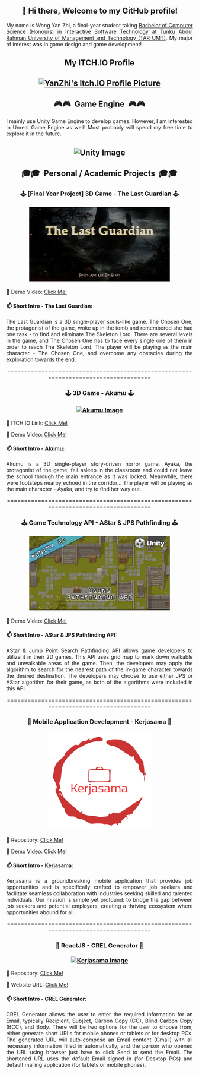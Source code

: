 <h2 align="center">
👋 Hi there, Welcome to my GitHub profile!
</h2>

<p align="justify">
My name is Wong Yan Zhi, a final-year student taking <a href="https://www.tarc.edu.my/focs/programmes/bachelor-degree/bachelor-of-computer-science-honours-in-interactive-software-technology/" alt="Link towards YanZhi's Programme of Study">Bachelor of Computer Science (Honours) in Interactive Software Technology at Tunku Abdul Rahman University of Management and Technology (TAR UMT)</a>. My major of interest was in game design and game development!
</p>

<h2 align="center">
My ITCH.IO Profile
</h2>
<h2 align="center">
<a href="https://spoiler02.itch.io" target="_blank"><img src="https://img.itch.zone/aW1nLzEzNTM3OTY3LnBuZw==/100x100%23/E%2FxdOO.png" alt="YanZhi's Itch.IO Profile Picture" width="150px" height="150px"></a>
</h2>

<h2 align="center">
🎮🎮&nbsp;&nbsp;Game Engine&nbsp;&nbsp;🎮🎮
</h2>
<p align="justify">I mainly use Unity Game Engine to develop games. However, I am interested in Unreal Game Engine as well! Most probably will spend my free time to explore it in the future.</p>
<h2 align="center">
<img src="https://www.protocol.com/media-library/unity-logo.jpg?id=30046849&width=1245&height=700&quality=85&coordinates=416%2C0%2C417%2C0" alt="Unity Image" width="410px" height="250px">
</h2>

<h2 align="center">🎓🎓&nbsp;&nbsp;Personal / Academic Projects&nbsp;&nbsp;🎓🎓</h2>

<div>
<h3 align="center">
🕹&nbsp;[Final Year Project] 3D Game - The Last Guardian&nbsp;🕹
<br> <br>
<a href="https://youtu.be/iXqZzVhZakc" target="_blank"><img src="./Images/The-Last-Guardian_Thumbnail.jpg" alt="The Last Guardian Image" width="380px" height="200px"></a>
</h3>
<p align="left">🔗 Demo Video: <a href="https://youtu.be/iXqZzVhZakc" target="_blank" alt="Link towards YT Demo - The Last Guardian">Click Me!</a>
<h4>📫 Short Intro - The Last Guardian:</h4>
<p align="justify">
The Last Guardian is a 3D single-player souls-like game. The Chosen One, the protagonist of the game, woke up in the tomb and remembered she had one task - to find and eliminate The Skeleton Lord. There are several levels in the game, and The Chosen One has to face every single one of them in order to reach The Skeleton Lord. The player will be playing as the main character - The Chosen One, and overcome any obstacles during the exploration towards the end.
</p>
</div>

<div>
<p align="center">====================================================================================</p>
<h3 align="center">
🕹&nbsp;3D Game - Akumu&nbsp;🕹
<br> <br>
<a href="https://spoiler02.itch.io/akumu" target="_blank"><img src="https://img.itch.zone/aW1nLzExMTQxODY0LnBuZw==/315x250%23c/Kzplsx.png" alt="Akumu Image" width="380px" height="200px"></a>
</h3>
<!-- <p align="left">🔗 Repository: <a href="" target="_blank" alt="Link towards Repository - Kerjasama">Click Me!</a></p> -->
<p align="left">🔗 ITCH.IO Link: <a href="https://spoiler02.itch.io/akumu" target="_blank" alt="Link towards ITCH.IO - Akumu">Click Me!</a>
<p align="left">🔗 Demo Video: <a href="https://youtu.be/ZwfVXeaVWEs" target="_blank" alt="Link towards YT Demo - Akumu">Click Me!</a>
<h4>📫 Short Intro - Akumu:</h4>
<p align="justify">
Akumu is a 3D single-player story-driven horror game. Ayaka, the protagonist of the game, fell asleep in the classroom and could not leave the school through the main entrance as it was locked. Meanwhile, there were footsteps nearby echoed in the corridor... The player will be playing as the main character - Ayaka, and try to find her way out.
</p>
</div>

<p align="center">====================================================================================</p>
<div>
<h3 align="center">
🕹&nbsp;Game Technology API - AStar & JPS Pathfinding&nbsp;🕹
<br> <br>
<a href="https://youtu.be/wmFuExwGLU8" target="_blank"><img src="./Images/AStar-JPS-API_Thumbnail.jpg" alt="AStar-JPS-API YT Thumbnail" width="380px" height="200px"></a>
</h3>
<!-- <p align="left">🔗 Repository: <a href="" target="_blank" alt="Link towards Repository - Kerjasama">Click Me!</a></p> -->
<p align="left">🔗 Demo Video: <a href="https://youtu.be/wmFuExwGLU8" target="_blank" alt="Link towards YT Demo - AStar JPS Pathfinding API">Click Me!</a>
<h4>📫 Short Intro - AStar & JPS Pathfinding API:</h4>
<p align="justify">
AStar & Jump Point Search Pathfinding API allows game developers to utilize it in their 2D games. This API uses grid map to mark down walkable and unwalkable areas of the game. Then, the developers may apply the algorithm to search for the nearest path of the in-game character towards the desired destination. The developers may choose to use either JPS or AStar algorithm for their game, as both of the algorithms were included in this API.
</p>
</div>

<p align="center">====================================================================================</p>
<div>
<h3 align="center">
📱&nbsp;Mobile Application Development - Kerjasama&nbsp;📱
<br> <br>
<a href="https://youtu.be/IeD_slQyLDg" target="_blank"><img src="./Images/Kerjasama_Logo.png" alt="Kerjasama Image" width="280px" height="260px"></a>
</h3>
<p align="left">🔗 Repository: <a href="https://github.com/SpoILeR02/Kerjasama" target="_blank" alt="Link towards Repository - Kerjasama">Click Me!</a></p>
<p align="left">🔗 Demo Video: <a href="https://youtu.be/IeD_slQyLDg" target="_blank" alt="Link towards YT Demo - Kerjasama">Click Me!</a>
<h4>📫 Short Intro - Kerjasama:</h4>
<p align="justify">
Kerjasama is a groundbreaking mobile application that provides job opportunities and is specifically crafted to empower job seekers and facilitate seamless collaboration with industries seeking skilled and talented individuals. Our mission is simple yet profound: to bridge the gap between job seekers and potential employers, creating a thriving ecosystem where opportunities abound for all.
</p>
</div>

<p align="center">====================================================================================</p>
<div>
<h3 align="center">
📝&nbsp;ReactJS - CREL Generator&nbsp;📝
<br> <br>
<a href="https://spoiler02.github.io/CREL-Generator/" target="_blank"><img src="https://upload.wikimedia.org/wikipedia/commons/a/a7/React-icon.svg" alt="Kerjasama Image" width="280px" height="260px"></a>
</h3>
<p align="left">🔗 Repository: <a href="https://github.com/SpoILeR02/CREL-Generator" target="_blank" alt="Link towards Repository - CREL Generator">Click Me!</a></p>
<p align="left">🔗 Website URL: <a href="https://spoiler02.github.io/CREL-Generator/" target="_blank" alt="Link towards Website - CREL Generator">Click Me!</a></p>
<h4>📫 Short Intro - CREL Generator:</h4>
<p align="justify">
CREL Generator allows the user to enter the required information for an Email, typically Recipient, Subject, Carbon Copy (CC), Blind Carbon Copy (BCC), and Body. There will be two options for the user to choose from, either generate short URLs for mobile phones or tablets or for desktop PCs. The generated URL will auto-compose an Email content (Gmail) with all necessary information filled in automatically, and the person who opened the URL using browser just have to click Send to send the Email. The shortened URL uses the default Email signed in (for Desktop PCs) and default mailing application (for tablets or mobile phones).
</p>
</div>
